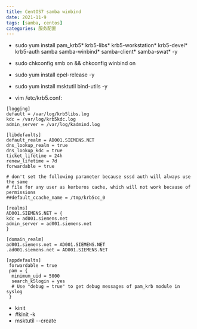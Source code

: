 ```yaml
---
title: CentOS7 samba winbind
date: 2021-11-9
tags: [samba, centos]
categories: 服务配置
---
```


- sudo yum install pam_krb5* krb5-libs* krb5-workstation* krb5-devel* krb5-auth samba samba-winbind* samba-client* samba-swat* -y
- sudo chkconfig smb on && chkconfig winbind on

- sudo yum install epel-release -y
- sudo yum install msktutil bind-utils -y

- vim /etc/krb5.conf:
```shell
[logging]        
default = /var/log/krb5libs.log        
kdc = /var/log/krb5kdc.log        
admin_server = /var/log/kadmind.log

[libdefaults]        
default_realm = AD001.SIEMENS.NET        
dns_lookup_realm = true        
dns_lookup_kdc = true        
ticket_lifetime = 24h        
renew_lifetime = 7d        
forwardable = true

# don't set the following parameter because sssd auth will always use the same    
# file for any user as kerberos cache, which will not work because of permissions    
##default_ccache_name = /tmp/krb5cc_0
 
[realms]        
AD001.SIEMENS.NET = {                
kdc = ad001.siemens.net                
admin_server = ad001.siemens.net                     
}

[domain_realm]        
ad001.siemens.net = AD001.SIEMENS.NET        
.ad001.siemens.net = AD001.SIEMENS.NET

[appdefaults]
 forwardable = true
 pam = {
  minimum_uid = 5000
  search_k5login = yes
  # Use "debug = true" to get debug messages of pam_krb module in syslog
 }
```

- kinit <gid>
- #kinit -k <hostname>
- msktutil --create
